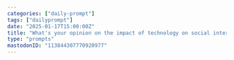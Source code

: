 ```yaml
---
categories: ["daily-prompt"]
tags: ["dailyprompt"]
date: "2025-01-17T15:00:00Z"
title: "What's your opinion on the impact of technology on social interaction?"
type: "prompts"
mastodonID: "113844307770920977"
---
```

